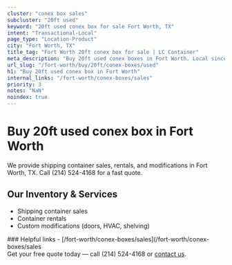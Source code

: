 ```yaml
---
cluster: "conex box sales"
subcluster: "20ft used"
keyword: "20ft used conex box for sale Fort Worth, TX"
intent: "Transactional-Local"
page_type: "Location-Product"
city: "Fort Worth, TX"
title_tag: "Fort Worth 20ft conex box for sale | LC Container"
meta_description: "Buy 20ft used conex boxes in Fort Worth. Local since 2003. New & used inventory. Fast delivery. Get your free quote — call (214) 524-4168 today."
url_slug: "/fort-worth/buy/20ft/conex-boxes/used"
h1: "Buy 20ft used conex box in Fort Worth"
internal_links: "/fort-worth/conex-boxes/sales"
priority: 3
notes: "NaN"
noindex: true
---
```


# Buy 20ft used conex box in Fort Worth

We provide shipping container sales, rentals, and modifications in Fort Worth, TX. Call (214) 524-4168 for a fast quote.

## Our Inventory & Services
- Shipping container sales
- Container rentals
- Custom modifications (doors, HVAC, shelving)

<div data-section="internal-links">
### Helpful links
- [/fort-worth/conex-boxes/sales](/fort-worth/conex-boxes/sales
</div>

<div data-section="cta">
Get your free quote today — call (214) 524-4168 or <a href="/contact">contact us</a>.
</div>

<script type="application/ld+json">{"@context":"https://schema.org","@type":"FAQPage","mainEntity":[{"@type":"Question","name":"How much does delivery cost in Fort Worth, TX?","acceptedAnswer":{"@type":"Answer","text":"Delivery costs vary by distance and container size. Most deliveries in Fort Worth, TX range from $150-$300. Call (214) 524-4168 for an exact quote based on your specific location."}},{"@type":"Question","name":"Do you offer financing or payment plans?","acceptedAnswer":{"@type":"Answer","text":"We accept major credit cards, checks, and can discuss commercial terms for bulk purchases. Call (214) 524-4168 to discuss options."}},{"@type":"Question","name":"Can you customize containers in Fort Worth, TX?","acceptedAnswer":{"@type":"Answer","text":"Yes — we perform modifications like doors, HVAC, insulation, and shelving. Request a custom quote at (214) 524-4168 or via our contact form."}}]}</script>
